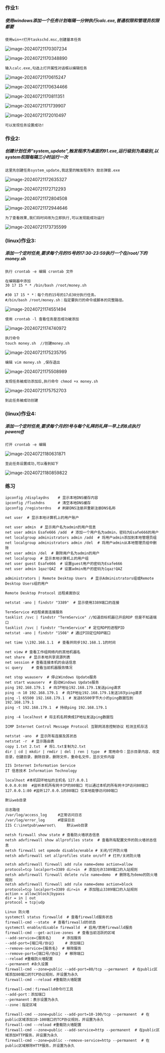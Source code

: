 ### 作业1:

##### 使用windows添加一个任务计划每隔一分钟执行calc.exe,普通权限和管理员权限都要

```
使用win+r打开taskschd.msc,创建基本任务
```

![image-20240721170307234](C:\Users\24937\AppData\Roaming\Typora\typora-user-images\image-20240721170307234.png)

![image-20240721170348890](C:\Users\24937\AppData\Roaming\Typora\typora-user-images\image-20240721170348890.png)

```
输入calc.exe,勾选上打开属性对话框以编辑任务
```

![image-20240721170615247](C:\Users\24937\AppData\Roaming\Typora\typora-user-images\image-20240721170615247.png)

![image-20240721170634466](C:\Users\24937\AppData\Roaming\Typora\typora-user-images\image-20240721170634466.png)

![image-20240721170811351](C:\Users\24937\AppData\Roaming\Typora\typora-user-images\image-20240721170811351.png)

![image-20240721171739907](C:\Users\24937\AppData\Roaming\Typora\typora-user-images\image-20240721171739907.png)

![image-20240721172010497](C:\Users\24937\AppData\Roaming\Typora\typora-user-images\image-20240721172010497.png)

```
可以发现任务设置成功!
```

### 作业2:

##### 创建计划任务"system_update",触发程序为桌面的91.exe,运行级别为高级别,以system权限每隔三小时运行一次

```
这里先创建任务system_update,我这里的触发程序为 励志弹窗.exe 
```

![image-20240721172635327](C:\Users\24937\AppData\Roaming\Typora\typora-user-images\image-20240721172635327.png)

![image-20240721172712293](C:\Users\24937\AppData\Roaming\Typora\typora-user-images\image-20240721172712293.png)

![image-20240721172804508](C:\Users\24937\AppData\Roaming\Typora\typora-user-images\image-20240721172804508.png)

![image-20240721172944646](C:\Users\24937\AppData\Roaming\Typora\typora-user-images\image-20240721172944646.png)

```
为了查看效果,我们将时间改为立即执行,可以发现能成功运行
```

![image-20240721173735599](C:\Users\24937\AppData\Roaming\Typora\typora-user-images\image-20240721173735599.png)

### (linux)作业3:

##### 添加一个定时任务,要求每个月的15号的17:30-23:59执行一个在/root/下的money.sh

```
执行 crontab -e 编辑 crontab 文件

在编辑器中添加
30 17 15 * * /bin/bash /root/money.sh

#30 17 15 * *：每个月的15号的17点30分执行任务。
#/bin/bash /root/money.sh：指定要执行的命令或脚本的完整路径。
```

![image-20240721174551494](C:\Users\24937\AppData\Roaming\Typora\typora-user-images\image-20240721174551494.png)

```
使用 crontab -l 查看任务是否成功被添加
```

![image-20240721174740972](C:\Users\24937\AppData\Roaming\Typora\typora-user-images\image-20240721174740972.png)

```
执行命令
touch money.sh  //创建money.sh
```

![image-20240721175235795](C:\Users\24937\AppData\Roaming\Typora\typora-user-images\image-20240721175235795.png)

```
编辑 vim money.sh ,保存退出
```

![image-20240721175508989](C:\Users\24937\AppData\Roaming\Typora\typora-user-images\image-20240721175508989.png)

```
发现任务被成功添加后,执行命令 chmod +x money.sh
```

![image-20240721175752703](C:\Users\24937\AppData\Roaming\Typora\typora-user-images\image-20240721175752703.png)

```
到此任务被成功创建
```



### (linux)作业4:

##### 添加一个定时任务,要求每个月的1号与每个礼拜的礼拜一早上的8点执行 poweroff

```
打开 crontab -e 编辑
```

![image-20240721180631871](C:\Users\24937\AppData\Roaming\Typora\typora-user-images\image-20240721180631871.png)

```
至此任务设置成功,可以看到如下
```

![image-20240721180859822](C:\Users\24937\AppData\Roaming\Typora\typora-user-images\image-20240721180859822.png)





### 练习

```
ipconfig /displaydns 	# 显示本地DNS缓存内容
ipconfig /flushdns 		# 清空本地DNS缓存
ipconfig /registerdns 	# 刷新DNS注册并重新注册DNS名称

net user  # 显示本地计算机上的用户账户

net user admin  # 显示用户名为admin的用户信息
net user admin Esafe666 /add  # 添加一个用户名为admin，密码为Esafe666的用户
net localgroup administrators admin /add  # 将用户admin添加到本地管理员组
net localgroup administrators admin /del  # 将用户admin从本地管理员组中删除
net user admin /del  # 删除用户名为admin的用户
net localgroup  # 显示本地计算机上的用户组
net user guest Esafe666  # 设置guest用户的密码为Esafe666
net user admin 1qaz!QAZ  # 设置admin用户的密码为1qaz!QAZ

administrators | Remote Desktop Users  # 显示Administrators组或Remote Desktop Users组的用户

Remote Desktop Protocol 远程桌面协议 

netstat -ano | findstr "3389"  # 显示使用3389端口的连接

TermService #远程桌面连接服务
tasklist /svc | findstr "TermService" //知道目标机器已开启RDP 但是不知道端口
tasklist /svc | findstr "TermService" # 定位RDP的进程PID
netstat -ano | findstr "1508" # 通过PID定位RDP端口

net time \\192.168.1.1  # 查看并同步192.168.1.1的时间

net view # 查看工作组网络内的其他机器名
net share  # 显示本地共享资源列表
net session # 查看连接本机的会话信息
sc query 	# 查看当前机器服务情况

net stop wuauserv  # 停止Windows Update服务
net start wuauserv  # 启动Windows Update服务
ping 192.168.179.1  # 向IP地址192.168.179.1发送ping请求
ping -n 10 192.168.179.1  # 向IP地址192.168.179.1发送10次ping请求
ping -l 65500 192.168.179.1  # 发送65500字节大小的ping数据包到192.168.179.1
ping -t 192.168.179.1  # 持续ping 192.168.179.1

ping -4 localhost # 将主机名转换成IP地址发送ping数据包

ICMP Internet Control Message Protocol 互联网消息控制协议 检测主机存活

netstat -ano  # 显示所有连接及其状态
netstat -r  # 显示路由表
copy 1.txt 2.txt  # 将1.txt复制为2.txt
dir | cd | mkdir | rmdir | del | ren | type  # 常用命令：显示目录内容，改变目录，创建目录，删除目录，删除文件，重命名文件，显示文件内容

IIS Internet Information Service 
IT 信息技术 Information Technology

localhost #本机回环地址的主机名 127.0.0.1 
0.0.0.0:80  #监听本机所有网卡IP的80端口 可以通过本机的所有网卡IP访问80端口
127.0.0.1:80 #监听127.0.0.1的80端口 仅本地能够访问80端口

默认web目录

日志路径
/var/log/access_log   	#正常访问日志
/var/log/error_log		#错误日志
IIS C:\inetpub\wwwroot\ 	默认web目录

netsh firewall show state # 查看防火墙状态信息
netsh advfirewall show allprofiles state  # 查看所有配置文件的防火墙状态信息
netsh firewall set opmode disable/enable # 关闭/打开防火墙
netsh advfirewall set allprofiles state on/off # 打开/关闭防火墙

netsh advfirewall firewall add rule name=demo action=allow protocol=tcp localport=3389 dir=in  # 添加允许3389端口的入站规则
netsh advfirewall firewall delete rule name=demo  # 删除名为demo的防火墙规则
netsh advfirewall firewall add rule name=demo action=block protocol=tcp localport=3389 dir=in  # 添加阻止3389端口的入站规则
action = allow|block|bypass
dir = in | out
protocol = tcp|udp

Linux 防火墙
systemctl status firewalld  # 查看firewalld服务状态
firewall-cmd --state  # 查看firewalld的状态
systemctl enable/disable firewalld  # 启用/禁用firewalld服务
firewall-cmd --get-active-zones  # 查看当前活跃的区域
--add-service={服务名} 	# 添加服务
--add-port={端口号/协议} 	# 添加端口
--remove-service={服务名} 	# 移除服务
--remove-port={端口号/协议} 	# 移除端口
--reload #重载防火墙配置
--permanent #永久设置
firewall-cmd --zone=public --add-port=80/tcp --permanent  # 在public区域添加80端口的TCP协议规则，并设置为永久
firewall-cmd --reload #重载防火墙配置

firewall-cmd：firewalld命令行工具
--add-port：添加端口
--permanent：表示设置为永久
--zone：指定区域

firewall-cmd --zone=public --add-port=10-100/tcp --permanent  # 在public区域添加10-100端口的TCP协议规则，并设置为永久
firewall-cmd --reload #重载防火墙配置
firewall-cmd --zone=public --add-service=http --permanent  # 在public区域添加HTTP服务，并设置为永久
firewall-cmd --zone=public --remove-service=http --permanent  # 在public区域移除HTTP服务，并设置为永久

```







